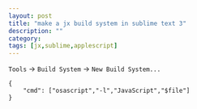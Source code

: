```yaml
---
layout: post
title: "make a jx build system in sublime text 3"
description: ""
category: 
tags: [jx,sublime,applescript]
---
```


`Tools` -> `Build System` -> `New Build System...`

```
{
	"cmd": ["osascript","-l","JavaScript","$file"]
}
```

